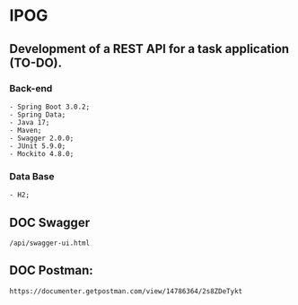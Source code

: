 # IPOG

## Development of a REST API for a task application (TO-DO).

### Back-end
    - Spring Boot 3.0.2;
    - Spring Data;
    - Java 17;
    - Maven;
    - Swagger 2.0.0;
    - JUnit 5.9.0;
    - Mockito 4.8.0;

### Data Base
    - H2;

## DOC Swagger
```shell script
/api/swagger-ui.html
```

## DOC Postman: 
```shell script
https://documenter.getpostman.com/view/14786364/2s8ZDeTykt
```
